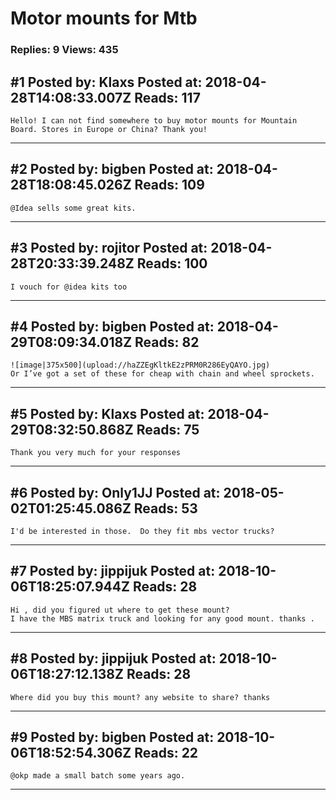# Motor mounts for Mtb

### Replies: 9 Views: 435

## \#1 Posted by: Klaxs Posted at: 2018-04-28T14:08:33.007Z Reads: 117

```
Hello! I can not find somewhere to buy motor mounts for Mountain Board. Stores in Europe or China? Thank you!
```

---
## \#2 Posted by: bigben Posted at: 2018-04-28T18:08:45.026Z Reads: 109

```
@Idea sells some great kits.
```

---
## \#3 Posted by: rojitor Posted at: 2018-04-28T20:33:39.248Z Reads: 100

```
I vouch for @idea kits too
```

---
## \#4 Posted by: bigben Posted at: 2018-04-29T08:09:34.018Z Reads: 82

```
![image|375x500](upload://haZZEgKltkE2zPRM0R286EyQAYO.jpg)
Or I’ve got a set of these for cheap with chain and wheel sprockets.
```

---
## \#5 Posted by: Klaxs Posted at: 2018-04-29T08:32:50.868Z Reads: 75

```
Thank you very much for your responses
```

---
## \#6 Posted by: Only1JJ Posted at: 2018-05-02T01:25:45.086Z Reads: 53

```
I'd be interested in those.  Do they fit mbs vector trucks?
```

---
## \#7 Posted by: jippijuk Posted at: 2018-10-06T18:25:07.944Z Reads: 28

```
Hi , did you figured ut where to get these mount?
I have the MBS matrix truck and looking for any good mount. thanks .
```

---
## \#8 Posted by: jippijuk Posted at: 2018-10-06T18:27:12.138Z Reads: 28

```
Where did you buy this mount? any website to share? thanks
```

---
## \#9 Posted by: bigben Posted at: 2018-10-06T18:52:54.306Z Reads: 22

```
@okp made a small batch some years ago.
```

---
